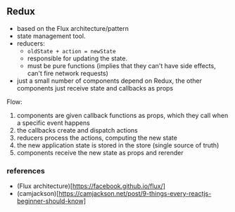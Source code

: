 ## Redux

- based on the Flux architecture/pattern
- state management tool.
- reducers:
  - ```oldState + action = newState```
  - responsible for updating the state.
  - must be pure functions  (implies that they can't have side effects, can't fire network requests)
- just a small number of components depend on Redux, the other components just receive state and callbacks as props

Flow:
1. components are given callback  functions as props, which they call when a specific event happens
2.  the callbacks create and dispatch actions
3. reducers process the actions, computing the new state
4. the new application state is stored in the store (single source of truth)
5. components receive the new state as props and rerender


### references
- (Flux architecture)[https://facebook.github.io/flux/]
- (camjackson)[https://camjackson.net/post/9-things-every-reactjs-beginner-should-know]
